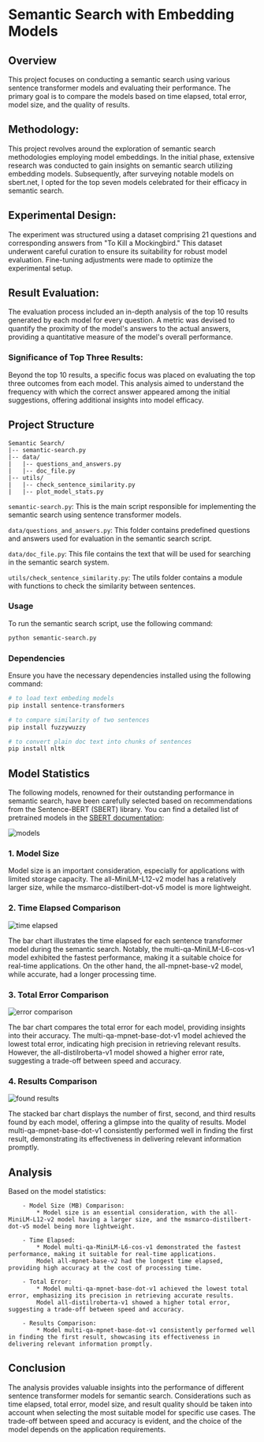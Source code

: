 # Semantic Search with Embedding Models

## Overview
This project focuses on conducting a semantic search using various sentence transformer models and evaluating their performance. The primary goal is to compare the models based on time elapsed, total error, model size, and the quality of results.

## Methodology:

This project revolves around the exploration of semantic search methodologies employing model embeddings. In the initial phase, extensive research was conducted to gain insights on semantic search utilizing embedding models. Subsequently, after surveying notable models on sbert.net, I opted for the top seven models celebrated for their efficacy in semantic search.

## Experimental Design:

The experiment was structured using a dataset comprising 21 questions and corresponding answers from "To Kill a Mockingbird." This dataset underwent careful curation to ensure its suitability for robust model evaluation. Fine-tuning adjustments were made to optimize the experimental setup.

## Result Evaluation:

The evaluation process included an in-depth analysis of the top 10 results generated by each model for every question. A metric was devised to quantify the proximity of the model's answers to the actual answers, providing a quantitative measure of the model's overall performance.

### Significance of Top Three Results:

Beyond the top 10 results, a specific focus was placed on evaluating the top three outcomes from each model. This analysis aimed to understand the frequency with which the correct answer appeared among the initial suggestions, offering additional insights into model efficacy.

## Project Structure

```plaintext
Semantic Search/
|-- semantic-search.py
|-- data/
|   |-- questions_and_answers.py
|   |-- doc_file.py
|-- utils/
|   |-- check_sentence_similarity.py
|   |-- plot_model_stats.py 
```

`semantic-search.py`: This is the main script responsible for implementing the semantic search using sentence transformer models.

`data/questions_and_answers.py`: This folder contains predefined questions and answers used for evaluation in the semantic search script.

`data/doc_file.py`: This file contains the text that will be used for searching in the semantic search system.

`utils/check_sentence_similarity.py`: The utils folder contains a module with functions to check the similarity between sentences.

### Usage
To run the semantic search script, use the following command:
```bash
python semantic-search.py
```

### Dependencies
Ensure you have the necessary dependencies installed using the following command:
```bash
# to load text embeding models
pip install sentence-transformers

# to compare similarity of two sentences
pip install fuzzywuzzy

# to convert plain doc text into chunks of sentences
pip install nltk

```

## Model Statistics
The following models, renowned for their outstanding performance in semantic search, have been carefully selected based on recommendations from the Sentence-BERT (SBERT) library. You can find a detailed list of pretrained models in the [SBERT documentation](https://www.sbert.net/docs/pretrained_models.html#sentence-embedding-models):

![models](https://github.com/dawit-melka/ICog-Labs/assets/105089130/0083d926-f931-420a-b060-997eb8dd2a52)

### 1. Model Size
Model size is an important consideration, especially for applications with limited storage capacity. The all-MiniLM-L12-v2 model has a relatively larger size, while the msmarco-distilbert-dot-v5 model is more lightweight.

### 2. Time Elapsed Comparison

![time elapsed](https://github.com/dawit-melka/ICog-Labs/assets/105089130/ffef0eaa-be05-40bb-a575-fb9a6e92c88f)

The bar chart illustrates the time elapsed for each sentence transformer model during the semantic search. Notably, the multi-qa-MiniLM-L6-cos-v1 model exhibited the fastest performance, making it a suitable choice for real-time applications. On the other hand, the all-mpnet-base-v2 model, while accurate, had a longer processing time.

### 3. Total Error Comparison

![error comparison](https://github.com/dawit-melka/ICog-Labs/assets/105089130/6cc8cb19-0549-420f-8a2a-e2deaf5155d6)

The bar chart compares the total error for each model, providing insights into their accuracy. The multi-qa-mpnet-base-dot-v1 model achieved the lowest total error, indicating high precision in retrieving relevant results. However, the all-distilroberta-v1 model showed a higher error rate, suggesting a trade-off between speed and accuracy.

### 4. Results Comparison

![found results](https://github.com/dawit-melka/ICog-Labs/assets/105089130/8b9bee5b-d310-4f41-89b1-6c64528b5935)

The stacked bar chart displays the number of first, second, and third results found by each model, offering a glimpse into the quality of results. Model multi-qa-mpnet-base-dot-v1 consistently performed well in finding the first result, demonstrating its effectiveness in delivering relevant information promptly. 

## Analysis

Based on the model statistics:
```
    - Model Size (MB) Comparison:
        * Model size is an essential consideration, with the all-MiniLM-L12-v2 model having a larger size, and the msmarco-distilbert-dot-v5 model being more lightweight.

    - Time Elapsed:
        * Model multi-qa-MiniLM-L6-cos-v1 demonstrated the fastest performance, making it suitable for real-time applications.
        Model all-mpnet-base-v2 had the longest time elapsed, providing high accuracy at the cost of processing time.

    - Total Error:
        * Model multi-qa-mpnet-base-dot-v1 achieved the lowest total error, emphasizing its precision in retrieving accurate results.
        Model all-distilroberta-v1 showed a higher total error, suggesting a trade-off between speed and accuracy.

    - Results Comparison:
        * Model multi-qa-mpnet-base-dot-v1 consistently performed well in finding the first result, showcasing its effectiveness in delivering relevant information promptly.

```

## Conclusion

The analysis provides valuable insights into the performance of different sentence transformer models for semantic search. Considerations such as time elapsed, total error, model size, and result quality should be taken into account when selecting the most suitable model for specific use cases. The trade-off between speed and accuracy is evident, and the choice of the model depends on the application requirements.








